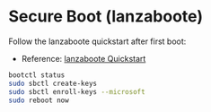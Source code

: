 # Secure Boot (lanzaboote)

Follow the lanzaboote quickstart after first boot:
- Reference: [lanzaboote Quickstart](https://github.com/nix-community/lanzaboote/blob/master/docs/QUICK_START.md)

```bash
bootctl status
sudo sbctl create-keys
sudo sbctl enroll-keys --microsoft
sudo reboot now
```
